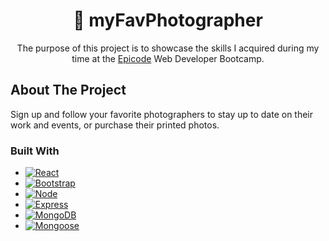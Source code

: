 <div align="center">
<h1 align="center">📸 myFavPhotographer</h1>

  <p align="center">
    The purpose of this project is to showcase the skills I acquired during my time at the 
      <a href="https://epicode.com/en/">Epicode</a>
      Web Developer Bootcamp.
    <br />
  </p>
</div>

## About The Project

Sign up and follow your favorite photographers to stay up to date on their work and events, or purchase their printed photos.

### Built With

* [![React][React.js]][React-url]
* [![Bootstrap][Bootstrap.com]][Bootstrap-url]
* [![Node][Node.js]][Node-url]
* [![Express][Express.js]][Express-url]
* [![MongoDB][MongoDB.com]][MongoDB-url]
* [![Mongoose][Mongoose.js]][Mongoose-url]

[Express.js]: https://img.shields.io/badge/Express.js-000000?logo=express&logoColor=fff&style=flat
[Express-url]: https://expressjs.com/
[Mongoose.js]: https://img.shields.io/badge/-Mongoose-000?&logo=MongoDB&logoColor=white&s
[Mongoose-url]: https://mongoosejs.com/
[MongoDB.com]: https://img.shields.io/badge/-MongoDB-13aa52?style=for-the-badge&logo=mongodb&logoColor=white
[MongoDB-url]: https://www.mongodb.com/
[Node.js]: https://img.shields.io/badge/node.js-339933?style=for-the-badge&logo=Node.js&logoColor=white
[Node-url]: https://nodejs.org/en
[React.js]: https://img.shields.io/badge/React-20232A?style=for-the-badge&logo=react&logoColor=61DAFB
[React-url]: https://reactjs.org/
[Bootstrap.com]: https://img.shields.io/badge/Bootstrap-563D7C?style=for-the-badge&logo=bootstrap&logoColor=white
[Bootstrap-url]: https://getbootstrap.com
